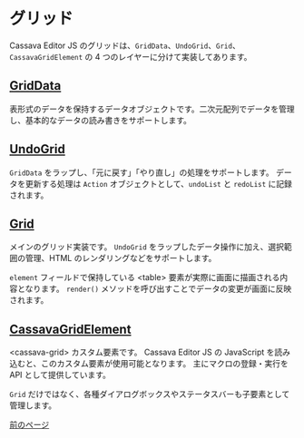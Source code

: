 # グリッド

Cassava Editor JS のグリッドは、`GridData`、`UndoGrid`、`Grid`、`CassavaGridElement` の 4 つのレイヤーに分けて実装してあります。

## [GridData](../cassava_grid_data.js)

表形式のデータを保持するデータオブジェクトです。二次元配列でデータを管理し、基本的なデータの読み書きをサポートします。

## [UndoGrid](../cassava_undo_grid.js)

`GridData` をラップし、「元に戻す」「やり直し」の処理をサポートします。
データを更新する処理は `Action` オブジェクトとして、`undoList` と `redoList` に記録されます。

## [Grid](../cassava_grid.js)

メインのグリッド実装です。
`UndoGrid` をラップしたデータ操作に加え、選択範囲の管理、HTML のレンダリングなどをサポートします。

`element` フィールドで保持している &lt;table&gt; 要素が実際に画面に描画される内容となります。
`render()` メソッドを呼び出すことでデータの変更が画面に反映されます。

## [CassavaGridElement](../cassava_grid.js)

&lt;cassava-grid&gt; カスタム要素です。
Cassava Editor JS の JavaScript を読み込むと、このカスタム要素が使用可能となります。
主にマクロの登録・実行を API として提供しています。

`Grid` だけではなく、各種ダイアログボックスやステータスバーも子要素として管理します。

[前のページ](1.run-local.md)
